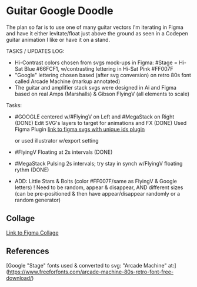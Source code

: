 # Guitar Google Doodle
The plan so far is to use one of many guitar vectors I'm iterating in Figma and have it either levitate/float just above the ground as seen in a Codepen guitar animation I like or have it on a stand.

TASKS / UPDATES LOG:
* Hi-Contrast colors chosen from svgs mock-ups in Figma: #Stage = Hi-Sat Blue #66FCF1, w/contrasting lettering in Hi-Sat Pink #FF007F 
* "Google" lettering chosen based (after svg conversion) on retro 80s font called Arcade Machine (markup annotated)
* The guitar and amplifier stack svgs were designed in Ai and Figma based on real Amps (Marshalls) & Gibson FlyingV (all elements to scale)

Tasks: 
* #GOOGLE centered w/#FlyingV on Left and #MegaStack on Right (DONE)
Edit SVG's layers to target for animations and FX (DONE)
    Used Figma Plugin [link to figma svgs with unique ids plugin](https://www.figma.com/community/plugin/804532959937451122/SVG-code-with-unique-links-ids) 
    
    or used illustrator w/export setting 
* #FlyingV Floating at 2s intervals (DONE)
* #MegaStack Pulsing 2s intervals; try stay in synch w/FlyingV floating rythm (DONE)
* ADD: Little Stars & Bolts (color #FF007F/same as FlyingV & Google letters)
    ! Need to be random, appear & disappear, AND different sizes
    (can be pre-positioned & then have appear/disappear randomly or a random generator)

## Collage
[Link to Figma Collage](https://www.figma.com/file/TIKf8NMcnowDKicYKsNfPq/Google-Doodle?node-id=1%3A2)

## References

[Google "Stage" fonts used & converted to svg: "Arcade Machine" at:]
(https://www.freeforfonts.com/arcade-machine-80s-retro-font-free-download/)




